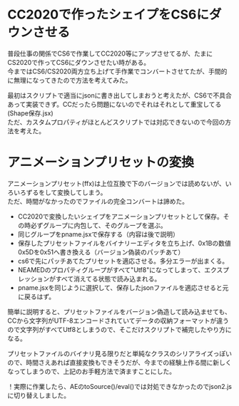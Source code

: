 ﻿# CC2020で作ったシェイプをCS6にダウンさせる
普段仕事の関係でCS6で作業してCC2020等にアップさせてるが、たまにCS2020で作ってCS6にダウンさせたい時がある。  
今まではCS6/CS2020両方立ち上げて手作業でコンバートさせてたが、手間的に無理になってきたので方法を考えてみた。  
  
  
最初はスクリプトで適当にjsonに書き出してしまおうと考えたが、CS6で不具合あって実装できず。CCだったら問題にないのでそれはそれとして重宝してる(Shape保存.jsx)  
ただ、カスタムプロパティがほとんどスクリプトでは対応できないので今回の方法を考えた。  
  
# アニメーションプリセットの変換
アニメーションプリセット(ffx)は上位互換で下のバージョンでは読めないが、いろいろずるをして変換してしまう。  
ただ、時間がなかったのでファイルの完全コンバートは諦めた。  

* CC2020で変換したいシェイプをアニメーションプリセットとして保存。その時必ずグループに内包して、そのグループを選ぶ。
* 同じグループをpname.jsxで保存する（内容は後で説明）
* 保存したプリセットファイルをバイナリーエディタを立ち上げ、0x1Bの数値0x5Dを0x51へ書き換える（バージョン偽装のパッチあて）
* cs6で先にパッチあてたプリセットを適応させる。多分エラーが出まくる。
* NEAMEDのプロパティグループがすべて"Utf8"になってしまって、エクスプレッションがすべて消えてる状態で読み込まれる。
* pname.jsxを同じように選択して、保存したjsonファイルを適応させると元に戻るはず。

簡単に説明すると、プリセットファイルをバージョン偽造して読み込ませても、CCから文字列がUTF-8エンコードされていてデータの収納フォーマットが違うので文字列がすべてUtf8としまうので、そこだけスクリプトで補完したやり方になる。  
  
プリセットファイルのバイナリ見る限りだと単純なクラスのシリアライズっぽいので、時間さえあれば直接変換もできそうだが、今までの経験上作る間に新しくなってしまうので、上記のお手軽方法で済ますことにした。  
  
！実際に作業したら、AEのtoSource()/eval()では対処できなかったのでjson2.jsに切り替えしました。

